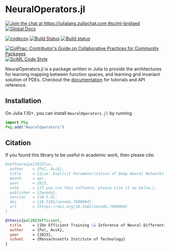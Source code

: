 # NeuralOperators.jl

[![Join the chat at https://julialang.zulipchat.com #sciml-bridged](https://img.shields.io/static/v1?label=Zulip&message=chat&color=9558b2&labelColor=389826)](https://julialang.zulipchat.com/#narrow/stream/279055-sciml-bridged)
[![Global Docs](https://img.shields.io/badge/docs-SciML-blue.svg)](https://docs.sciml.ai/NeuralOperators/stable/)

[![codecov](https://codecov.io/gh/SciML/NeuralOperators.jl/branch/main/graph/badge.svg?token=wTS4cxrvB1)](https://codecov.io/gh/SciML/NeuralOperators.jl)
[![Build Status](https://github.com/SciML/NeuralOperators.jl/workflows/CI/badge.svg)](https://github.com/SciML/NeuralOperators.jl/actions?query=workflow%3ACI)
[![Build status](https://badge.buildkite.com/dd09599b08f61de1b5c7960aacd5390554c53e3b54f1407ba1.svg?branch=main)](https://buildkite.com/julialang/neuraloperators-dot-jl)

[![ColPrac: Contributor's Guide on Collaborative Practices for Community Packages](https://img.shields.io/badge/ColPrac-Contributor%27s%20Guide-blueviolet)](https://github.com/SciML/ColPrac)
[![SciML Code Style](https://img.shields.io/static/v1?label=code%20style&message=SciML&color=9558b2&labelColor=389826)](https://github.com/SciML/SciMLStyle)

NeuralOperators.jl is a package written in Julia to provide the architectures for learning
mapping between function spaces, and learning grid invariant solution of PDEs. Checkout the
[documentation](https://docs.sciml.ai/NeuralOperators/stable/) for tutorials and API
reference.

## Installation

On Julia 1.10+, you can install `NeuralOperators.jl` by running

```julia
import Pkg
Pkg.add("NeuralOperators")
```

## Citation

If you found this library to be useful in academic work, then please cite:

```bibtex
@software{pal2023lux,
  author    = {Pal, Avik},
  title     = {{Lux: Explicit Parameterization of Deep Neural Networks in Julia}},
  month     = apr,
  year      = 2023,
  note      = {If you use this software, please cite it as below.},
  publisher = {Zenodo},
  version   = {v0.5.0},
  doi       = {10.5281/zenodo.7808904},
  url       = {https://doi.org/10.5281/zenodo.7808904}
}

@thesis{pal2023efficient,
  title     = {{On Efficient Training \& Inference of Neural Differential Equations}},
  author    = {Pal, Avik},
  year      = {2023},
  school    = {Massachusetts Institute of Technology}
}
```
